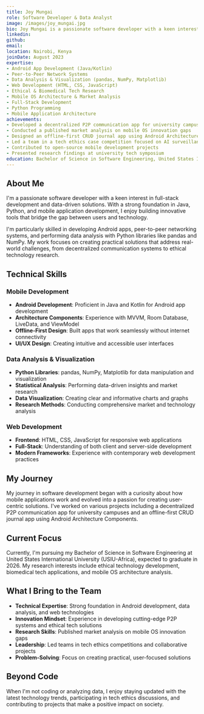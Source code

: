 ```yaml
---
title: Joy Mungai
role: Software Developer & Data Analyst
image: /images/joy_mungai.jpg
bio: Joy Mungai is a passionate software developer with a keen interest in full-stack development and data-driven solutions. With a strong foundation in Java, Python, and mobile application development, she enjoys building innovative tools that bridge the gap between users and technology. She's particularly skilled in developing Android apps, peer-to-peer networking systems, and performing data analysis with Python libraries like pandas and NumPy.
linkedin: 
github: 
email: 
location: Nairobi, Kenya
joinDate: August 2023
expertise:
- Android App Development (Java/Kotlin)
- Peer-to-Peer Network Systems
- Data Analysis & Visualization (pandas, NumPy, Matplotlib)
- Web Development (HTML, CSS, JavaScript)
- Ethical & Biomedical Tech Research
- Mobile OS Architecture & Market Analysis
- Full-Stack Development
- Python Programming
- Mobile Application Architecture
achievements:
- Developed a decentralized P2P communication app for university campuses
- Conducted a published market analysis on mobile OS innovation gaps
- Designed an offline-first CRUD journal app using Android Architecture Components
- Led a team in a tech ethics case competition focused on AI surveillance
- Contributed to open-source mobile development projects
- Presented research findings at university tech symposium
education: Bachelor of Science in Software Engineering, United States International University (USIU-Africa) — Expected Graduation: 2026
---
```


## About Me

I'm a passionate software developer with a keen interest in full-stack development and data-driven solutions. With a strong foundation in Java, Python, and mobile application development, I enjoy building innovative tools that bridge the gap between users and technology.

I'm particularly skilled in developing Android apps, peer-to-peer networking systems, and performing data analysis with Python libraries like pandas and NumPy. My work focuses on creating practical solutions that address real-world challenges, from decentralized communication systems to ethical technology research.

## Technical Skills

### Mobile Development
- **Android Development**: Proficient in Java and Kotlin for Android app development
- **Architecture Components**: Experience with MVVM, Room Database, LiveData, and ViewModel
- **Offline-First Design**: Built apps that work seamlessly without internet connectivity
- **UI/UX Design**: Creating intuitive and accessible user interfaces

### Data Analysis & Visualization
- **Python Libraries**: pandas, NumPy, Matplotlib for data manipulation and visualization
- **Statistical Analysis**: Performing data-driven insights and market research
- **Data Visualization**: Creating clear and informative charts and graphs
- **Research Methods**: Conducting comprehensive market and technology analysis

### Web Development
- **Frontend**: HTML, CSS, JavaScript for responsive web applications
- **Full-Stack**: Understanding of both client and server-side development
- **Modern Frameworks**: Experience with contemporary web development practices

## My Journey

My journey in software development began with a curiosity about how mobile applications work and evolved into a passion for creating user-centric solutions. I've worked on various projects including a decentralized P2P communication app for university campuses and an offline-first CRUD journal app using Android Architecture Components.

## Current Focus

Currently, I'm pursuing my Bachelor of Science in Software Engineering at United States International University (USIU-Africa), expected to graduate in 2026. My research interests include ethical technology development, biomedical tech applications, and mobile OS architecture analysis.

## What I Bring to the Team

- **Technical Expertise**: Strong foundation in Android development, data analysis, and web technologies
- **Innovation Mindset**: Experience in developing cutting-edge P2P systems and ethical tech solutions
- **Research Skills**: Published market analysis on mobile OS innovation gaps
- **Leadership**: Led teams in tech ethics competitions and collaborative projects
- **Problem-Solving**: Focus on creating practical, user-focused solutions

## Beyond Code

When I'm not coding or analyzing data, I enjoy staying updated with the latest technology trends, participating in tech ethics discussions, and contributing to projects that make a positive impact on society. 